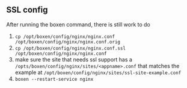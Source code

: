 ## SSL config

After running the boxen command, there is still work to do
1. `cp /opt/boxen/config/nginx/nginx.conf /opt/boxen/config/nginx/nginx.conf.orig`
2. `cp /opt/boxen/config/nginx/nginx.conf.ssl /opt/boxen/config/nginx/nginx.conf`
3. make sure the site that needs ssl support has a `/opts/boxen/config/nginx/sites/<appname>.conf` that matches the example at `/opt/boxen/config/nginx/sites/ssl-site-example.conf`
3. `boxen --restart-service nginx`
